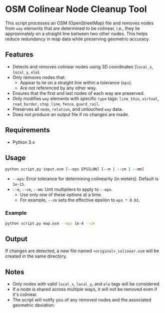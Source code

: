 
# OSM Colinear Node Cleanup Tool

This script processes an OSM (OpenStreetMap) file and removes nodes from `way` elements that are determined to be colinear, i.e., they lie approximately on a straight line between two other nodes. This helps reduce redundancy in map data while preserving geometric accuracy.

## Features

- Detects and removes colinear nodes using 3D coordinates (`local_x`, `local_y`, `ele`).
- Only removes nodes that:
  - Appear to lie on a straight line within a tolerance (`eps`).
  - Are not referenced by any other way.
- Ensures that the first and last nodes of each way are preserved.
- Only modifies `way` elements with specific `type` tags: `line_thin`, `virtual`, `road_border`, `stop_line`, `fence`, `guard_rail`.
- Preserves all `node`, `relation`, and untouched `way` data.
- Does not produce an output file if no changes are made.

## Requirements

- Python 3.x

## Usage

```bash
python script.py input.osm [--eps EPSILON] [--m | --cm | --mm]
```

- `--eps`: Error tolerance for determining colinearity (in meters). Default is `1e-15`.
- `--m`, `--cm`, `--mm`: Unit multipliers to apply to `--eps`.
  - Use only one of these options at a time.
  - For example, `--cm` sets the effective epsilon to `eps * 0.01`.

### Example

```bash
python script.py map.osm --eps 1e-4 --cm
```

## Output

If changes are detected, a new file named `<original>_colinear.osm` will be created in the same directory.

## Notes

- Only nodes with valid `local_x`, `local_y`, and `ele` tags will be considered.
- If a node is shared across multiple ways, it will not be removed even if it's colinear.
- The script will notify you of any removed nodes and the associated geometric deviation.
